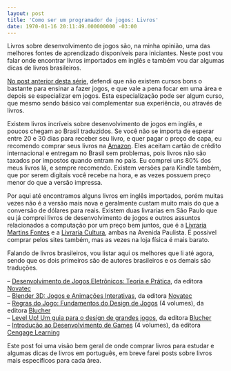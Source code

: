 ```yaml
---
layout: post
title: 'Como ser um programador de jogos: Livros'
date: 1970-01-16 20:11:49.000000000 -03:00
---
```


Livros sobre desenvolvimento de jogos são, na minha opinião, uma das melhores fontes de aprendizado disponíveis para iniciantes. Neste post vou falar onde encontrar livros importados em inglês e também vou dar algumas dicas de livros brasileiros.

[No post anterior desta série](http://bit.ly/1aq4Ivo "Post anterior"), defendi que não existem cursos bons o bastante para ensinar a fazer jogos, e que vale a pena focar em uma área e depois se especializar em jogos. Esta especialização pode ser algum curso, que mesmo sendo básico vai complementar sua experiência, ou através de livros.

Existem livros incríveis sobre desenvolvimento de jogos em inglês, e poucos chegam ao Brasil traduzidos. Se você não se importa de esperar entre 20 e 30 dias para receber seu livro, e quer pagar o preço de capa, eu recomendo comprar seus livros na [Amazon](http://www.amazon.com/ "Amazon"). Eles aceitam cartão de crédito internacional e entregam no Brasil sem problemas, pois livros não são taxados por impostos quando entram no país. Eu comprei uns 80% dos meus livros lá, e sempre recomendo. Existem versões para Kindle também, que por serem digitais você recebe na hora, e as vezes possuem preço menor do que a versão impressa.

Por aqui até encontramos alguns livros em inglês importados, porém muitas vezes não é a versão mais nova e geralmente custam muito mais do que a conversão de dólares para reais. Existem duas livrarias em São Paulo que eu já comprei livros de desenvolvimento de jogos e outros assuntos relacionados a computação por um preço bem juntos, que é a [Livraria Martins Fontes](http://www.martinsfontespaulista.com.br/ "Martins Fontes") e a [Livraria Cultura](http://www.livrariacultura.com.br/ "Cultura"), ambas na Avenida Paulista. É possível comprar pelos sites também, mas as vezes na loja física é mais barato.

Falando de livros brasileiros, vou listar aqui os melhores que li até agora, sendo que os dois primeiros são de autores brasileiros e os demais são traduções.

– [Desenvolvimento de Jogos Eletrônicos: Teoria e Prática](http://gamedeveloper.com.br/livros-de-desenvolvimento-de-jogos/ "Livro"), da editora [Novatec](http://novatec.com.br/ "Novatec")  
 – [Blender 3D: Jogos e Animações Interativas](http://gamedeveloper.com.br/livro-blender-3d/ "Livro"), da editora [Novatec](http://novatec.com.br/ "Novatec")  
 – [Regras do Jogo: Fundamentos do Design de Jogos](http://gamedeveloper.com.br/regras-do-jogo-editora-blucher/ "Livro") (4 volumes), da editora [Blucher](http://www.blucher.com.br/ "Blucher")  
 – [Level Up! Um guia para o design de grandes jogos](http://gamedeveloper.com.br/level-up-game-design/ "Livro"), da editora [Blucher](http://www.blucher.com.br/ "Blucher")  
 – [Introdução ao Desenvolvimento de Games](http://gamedeveloper.com.br/introducao-ao-desenvolvimento-de-games/ "Livro") (4 volumes), da editora [Cengage Learning](http://www.cengage.com.br/ "Cengage Learning")

Este post foi uma visão bem geral de onde comprar livros para estudar e algumas dicas de livros em português, em breve farei posts sobre livros mais específicos para cada área.


